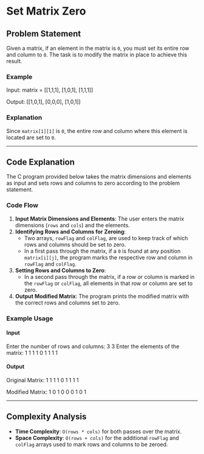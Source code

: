 # Set Matrix Zero

## Problem Statement
Given a matrix, if an element in the matrix is `0`, you must set its entire row and column to `0`. The task is to modify the matrix in place to achieve this result.

### Example
Input:
matrix = [[1,1,1], [1,0,1], [1,1,1]]

Output:
[[1,0,1], [0,0,0], [1,0,1]]

### Explanation
Since `matrix[1][1]` is `0`, the entire row and column where this element is located are set to `0`.

---

## Code Explanation

The C program provided below takes the matrix dimensions and elements as input and sets rows and columns to zero according to the problem statement.

### Code Flow
1. **Input Matrix Dimensions and Elements**: The user enters the matrix dimensions (`rows` and `cols`) and the elements.
2. **Identifying Rows and Columns for Zeroing**:
   - Two arrays, `rowFlag` and `colFlag`, are used to keep track of which rows and columns should be set to zero.
   - In a first pass through the matrix, if a `0` is found at any position `matrix[i][j]`, the program marks the respective row and column in `rowFlag` and `colFlag`.
3. **Setting Rows and Columns to Zero**:
   - In a second pass through the matrix, if a row or column is marked in the `rowFlag` or `colFlag`, all elements in that row or column are set to zero.
4. **Output Modified Matrix**: The program prints the modified matrix with the correct rows and columns set to zero.

### Example Usage

#### Input
Enter the number of rows and columns: 3 3 Enter the elements of the matrix: 1 1 1 1 0 1 1 1 1

#### Output
Original Matrix: 1 1 1 1 0 1 1 1 1

Modified Matrix: 1 0 1 0 0 0 1 0 1


---

## Complexity Analysis
- **Time Complexity**: `O(rows * cols)` for both passes over the matrix.
- **Space Complexity**: `O(rows + cols)` for the additional `rowFlag` and `colFlag` arrays used to mark rows and columns to be zeroed.




